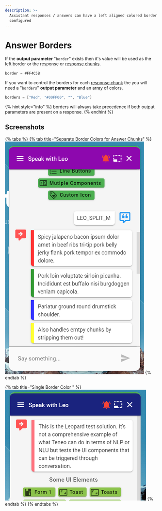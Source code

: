 ```yaml
---
description: >-
  Assistant responses / answers can have a left aligned colored border
  configured
---
```


# Answer Borders

If the **output parameter** "`border`" exists then it's value will be used as the left border or the response or [response chunks](splitting-a-response.md). 

```javascript
border = #FF4C5B
```

If you want to control the borders for each [response chunk](splitting-a-response.md) the you will need a "`borders`" **output parameter** and an array of colors. 

```javascript
borders = ["Red", "#00FF00", "", "Blue"]
```

{% hint style="info" %}
borders will always take precedence if both output parameters are present on a response.
{% endhint %}

## Screenshots

{% tabs %}
{% tab title="Separate Border Colors for Answer Chunks" %}
![](../.gitbook/assets/borders.png)
{% endtab %}

{% tab title="Single Border Color " %}
![](../.gitbook/assets/border-color.png)
{% endtab %}
{% endtabs %}

